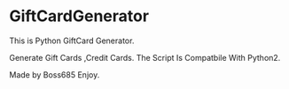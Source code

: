 # GiftCardGenerator
This is Python GiftCard Generator.


Generate Gift Cards ,Credit Cards.
The Script Is Compatbile With Python2.

Made by Boss685
Enjoy.
